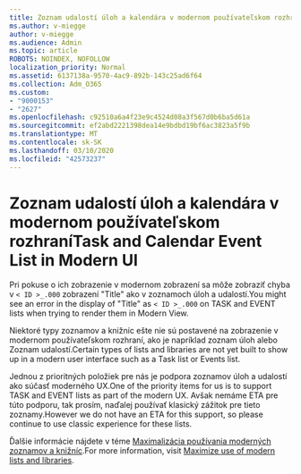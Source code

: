 ```yaml
---
title: Zoznam udalostí úloh a kalendára v modernom používateľskom rozhraní
ms.author: v-miegge
author: v-miegge
ms.audience: Admin
ms.topic: article
ROBOTS: NOINDEX, NOFOLLOW
localization_priority: Normal
ms.assetid: 6137138a-9570-4ac9-892b-143c25ad6f64
ms.collection: Adm_O365
ms.custom:
- "9000153"
- "2627"
ms.openlocfilehash: c92510a6a4f23e9c4524d08a3f567d0b6ba5d61a
ms.sourcegitcommit: ef2abd2221398dea14e9bdbd19bf6ac3823a5f9b
ms.translationtype: MT
ms.contentlocale: sk-SK
ms.lasthandoff: 03/10/2020
ms.locfileid: "42573237"
---
```

# <a name="task-and-calendar-event-list-in-modern-ui"></a><span data-ttu-id="853b1-102">Zoznam udalostí úloh a kalendára v modernom používateľskom rozhraní</span><span class="sxs-lookup"><span data-stu-id="853b1-102">Task and Calendar Event List in Modern UI</span></span>

<span data-ttu-id="853b1-103">Pri pokuse o ich zobrazenie v modernom zobrazení sa môže zobraziť chyba v `< ID >_.000` zobrazení "Title" ako v zoznamoch úloh a udalostí.</span><span class="sxs-lookup"><span data-stu-id="853b1-103">You might see an error in the display of "Title" as `< ID >_.000` on TASK and EVENT lists when trying to render them in Modern View.</span></span>

<span data-ttu-id="853b1-104">Niektoré typy zoznamov a knižníc ešte nie sú postavené na zobrazenie v modernom používateľskom rozhraní, ako je napríklad zoznam úloh alebo Zoznam udalostí.</span><span class="sxs-lookup"><span data-stu-id="853b1-104">Certain types of lists and libraries are not yet built to show up in a modern user interface such as a Task list or Events list.</span></span>

<span data-ttu-id="853b1-105">Jednou z prioritných položiek pre nás je podpora zoznamov úloh a udalostí ako súčasť moderného UX.</span><span class="sxs-lookup"><span data-stu-id="853b1-105">One of the priority items for us is to support TASK and EVENT lists as part of the modern UX.</span></span> <span data-ttu-id="853b1-106">Avšak nemáme ETA pre túto podporu, tak prosím, naďalej používať klasický zážitok pre tieto zoznamy.</span><span class="sxs-lookup"><span data-stu-id="853b1-106">However we do not have an ETA for this support, so please continue to use classic experience for these lists.</span></span>

<span data-ttu-id="853b1-107">Ďalšie informácie nájdete v téme [Maximalizácia používania moderných zoznamov a knižníc](https://docs.microsoft.com/sharepoint/dev/transform/modernize-userinterface-lists-and-libraries).</span><span class="sxs-lookup"><span data-stu-id="853b1-107">For more information, visit [Maximize use of modern lists and libraries](https://docs.microsoft.com/sharepoint/dev/transform/modernize-userinterface-lists-and-libraries).</span></span>
